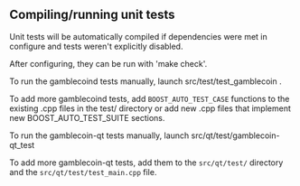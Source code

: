 Compiling/running unit tests
------------------------------------

Unit tests will be automatically compiled if dependencies were met in configure
and tests weren't explicitly disabled.

After configuring, they can be run with 'make check'.

To run the gamblecoind tests manually, launch src/test/test_gamblecoin .

To add more gamblecoind tests, add `BOOST_AUTO_TEST_CASE` functions to the existing
.cpp files in the test/ directory or add new .cpp files that
implement new BOOST_AUTO_TEST_SUITE sections.

To run the gamblecoin-qt tests manually, launch src/qt/test/gamblecoin-qt_test

To add more gamblecoin-qt tests, add them to the `src/qt/test/` directory and
the `src/qt/test/test_main.cpp` file.

